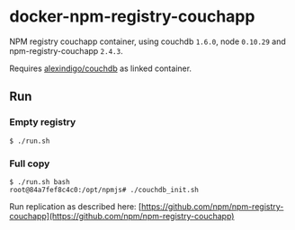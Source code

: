 docker-npm-registry-couchapp
============================

NPM registry couchapp container, using couchdb `1.6.0`, node `0.10.29` and npm-registry-couchapp `2.4.3`.

Requires [alexindigo/couchdb](https://registry.hub.docker.com/u/alexindigo/couchdb/) as linked container.

## Run

### Empty registry

```
$ ./run.sh
```

### Full copy

```
$ ./run.sh bash
root@84a7fef8c4c0:/opt/npmjs# ./couchdb_init.sh
```

Run replication as described here: [https://github.com/npm/npm-registry-couchapp](https://github.com/npm/npm-registry-couchapp)

